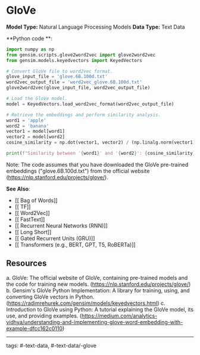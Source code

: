 #  GloVe
**Model Type:**  Natural Language Processing Models
**Data Type:**  Text Data

**Python code **:


```python
import numpy as np
from gensim.scripts.glove2word2vec import glove2word2vec
from gensim.models.keyedvectors import KeyedVectors

# Convert GloVe file to word2vec format.
glove_input_file = 'glove.6B.100d.txt'
word2vec_output_file = 'word2vec_glove.6B.100d.txt'
glove2word2vec(glove_input_file, word2vec_output_file)

# Load the GloVe model.
model = KeyedVectors.load_word2vec_format(word2vec_output_file)

# Retrieve the embeddings and perform similarity analysis.
word1 = 'apple'
word2 = 'banana'
vector1 = model[word1]
vector2 = model[word2]
cosine_similarity = np.dot(vector1, vector2) / (np.linalg.norm(vector1) * np.linalg.norm(vector2))

print(f"Similarity between '{word1}' and '{word2}': {cosine_similarity}")
```

Note: The code assumes that you have downloaded the GloVe pre-trained embeddings ("glove.6B.100d.txt") from the official website (https://nlp.stanford.edu/projects/glove/).


**See Also**:

- [[ Bag of Words]]
- [[ TF]]
- [[ Word2Vec]]
- [[ FastText]]
- [[ Recurrent Neural Networks (RNN)]]
- [[ Long Short]]
- [[ Gated Recurrent Units (GRU)]]
- [[ Transformers (e.g., BERT, GPT, T5, RoBERTa)]]
## Resources

a. GloVe: The official website of GloVe, containing pre-trained models and the code for training new models. (https://nlp.stanford.edu/projects/glove/)
b. Gensim's GloVe Python Implementation: A library for training, using, and converting GloVe vectors in Python. (https://radimrehurek.com/gensim/models/keyedvectors.html)
c. Introduction to GloVe using Python: A tutorial explaining the GloVe model, its use, and providing examples. (https://medium.com/analytics-vidhya/understanding-and-implementing-glove-word-embedding-with-example-dfcc162c0110)


---
tags: #-text-data, #-text-data/-glove
